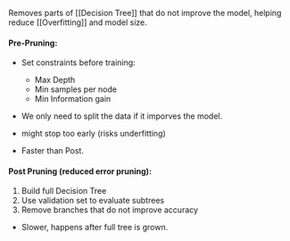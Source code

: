 Removes parts of [[Decision Tree]] that do not improve the model, helping reduce [[Overfitting]] and model size.
#### Pre-Pruning:
- Set constraints before training:
	- Max Depth
	- Min samples per node
	- Min Information gain
- We only need to split the data if it imporves the model.

- might stop too early (risks underfitting)
- Faster than Post.

#### Post Pruning (reduced error pruning):
1. Build full Decision Tree
2. Use validation set to evaluate subtrees
3. Remove branches that do not improve accuracy

- Slower, happens after full tree is grown.